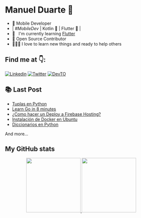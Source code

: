 # Manuel Duarte 🤖 

- 💬 Mobile Developer
- | *#MobileDev* | Kotlin 💜 | Flutter 💙 |
- 📖 &nbsp; I'm currently learning [Flutter](https://github.com/flutter/flutter)
- 📝 Open Source Contributor
- 👨🏻‍💻 I love to learn new things and ready to help others
<!-- - 🏢 &nbsp; I'm currently working at [NetSoftNic]() -->

## Find me at 👇:

[![Linkedin](https://img.shields.io/badge/Linkedin-0077B5?style=for-the-badge&logo=linkedin&logoColor=white)](https://www.linkedin.com/in/manuelduarte077/)
[![Twitter](https://img.shields.io/badge/Twitter-1DA1F2?style=for-the-badge&logo=twitter&logoColor=white)](https://twitter.com/manuelduarte077)
[![DevTO](https://img.shields.io/badge/DevTO-080808?style=for-the-badge&logo=dev.to&logoColor=white)](https://twitter.com/manuelduarte077)

## 📚 Last Post

<!-- YT:START -->
- [Tuplas en Python](https://dev.to/manuelduarte077/tuplas-en-python-tuple-5e52)
- [Learn Go in 8 minutes ](https://dev.to/manuelduarte077/learn-go-in-8-minutes-59ph)
- [¿Como hacer un Deploy a Firebase Hosting?](https://dev.to/manuelduarte077/como-hacer-un-deploy-a-firebase-hosting-1d1j)
- [Instalación de Docker en Ubuntu](https://dev.to/manuelduarte077/instalacion-de-docker-en-ubuntu-4mhf)
- [Diccionarios en Python](https://dev.to/manuelduarte077/diccionarios-en-python-4h3n)

<!-- YT:END -->

And more...

## My GitHub stats

<p align="center">
  <a href="https://github.com/manuelduarte077">
    <img height="180em" src="https://github-readme-stats-eight-theta.vercel.app/api?username=manuelduarte077&show_icons=true&theme=buefy&count_private=true&hide_border=true"/>
    <img height="180em" src="https://github-readme-stats-eight-theta.vercel.app/api/top-langs/?username=manuelduarte077&layout=compact&langs_count=8&theme=buefy&count_private=true&hide_border=true"/>
  </a>  
</p>

<!--START_SECTION:waka-->
<!--END_SECTION:waka-->
